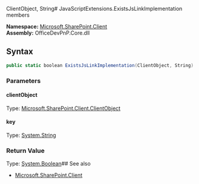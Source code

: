ClientObject, String# JavaScriptExtensions.ExistsJsLinkImplementation members
  

**Namespace:** [Microsoft.SharePoint.Client](Microsoft.SharePoint.Client.md)  
**Assembly:** OfficeDevPnP.Core.dll  
## Syntax
```C#
public static boolean ExistsJsLinkImplementation(ClientObject, String)
```
### Parameters
#### clientObject
Type: [Microsoft.SharePoint.Client.ClientObject](Microsoft.SharePoint.Client.ClientObject.md) 
#### 
#### key
Type: [System.String](System.String.md) 
#### 
### Return Value
Type: [System.Boolean](System.Boolean.md)## See also
- [Microsoft.SharePoint.Client](Microsoft.SharePoint.Client.md)
